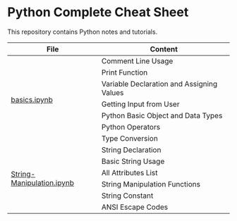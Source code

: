 # Python Complete Cheat Sheet

This repository contains Python notes and tutorials.


<table>
            <thead>
                <tr>
                    <th><b>File</b></th>
                    <th><b>Content</b></th>
                </tr>
            </thead>
            <tbody>
                <tr>
                    <td rowspan="7"> 
                        <a href="https://github.com/rai-shi/Python-Tutorial-Beginner-To-Advanced/blob/main/Basics.ipynb"> basics.ipynb 
                        </a> 
                    </td>
                    <td>Comment Line Usage</td>
                </tr>
                <tr>
                    <td>Print Function</td>
                </tr>
                <tr>
                    <td>Variable Declaration and Assigning Values</td>
                </tr>
                <tr>
                    <td>Getting Input from User</td>
                </tr>
                <tr>
                    <td>Python Basic Object and Data Types</td>
                </tr>
                <tr>
                    <td>Python Operators</td>
                </tr>
                <tr>
                    <td> Type Conversion</td>
                </tr>                         
                <tr>
                    <td rowspan="6">
                        <a href="https://github.com/rai-shi/Python-Tutorial-Beginner-To-Advanced/blob/main/String-Manipulation.ipynb"> String-Manipulation.ipynb 
                        </a> 
                    </td>
                    <td>String Declaration</td>
                </tr>
                <tr>
                    <td>Basic String Usage</td>
                </tr>
                <tr>
                    <td>All Attributes List</td>
                </tr> 
                <tr>
                    <td>String Manipulation Functions</td>
                </tr> 
                <tr>
                    <td>String Constant</td>
                </tr> 
                <tr>
                    <td>ANSI Escape Codes</td>
                </tr> 
            </tbody>
</table>

